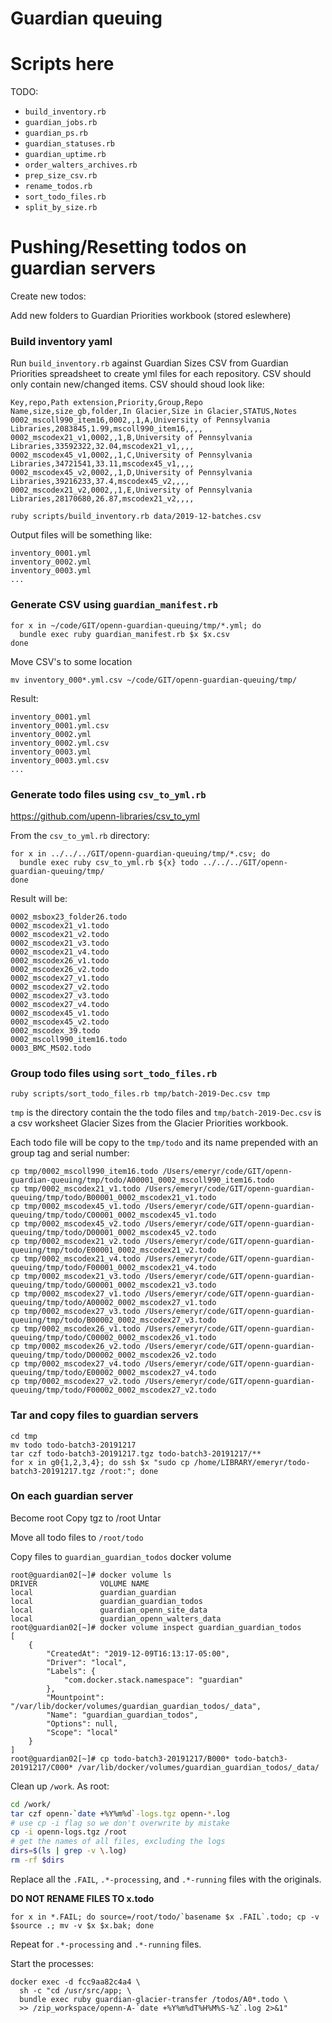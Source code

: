 # Guardian queuing

# Scripts here

TODO:

- `build_inventory.rb`
- `guardian_jobs.rb`
- `guardian_ps.rb`
- `guardian_statuses.rb`
- `guardian_uptime.rb`
- `order_walters_archives.rb`
- `prep_size_csv.rb`
- `rename_todos.rb`
- `sort_todo_files.rb`
- `split_by_size.rb`

# Pushing/Resetting todos on guardian servers

Create new todos:

Add new folders to Guardian Priorities workbook (stored eslewhere)

### Build inventory yaml

Run `build_inventory.rb` against Guardian Sizes CSV from Guardian Priorities
spreadsheet to create yml files for each repository. CSV should only contain new/changed items. CSV should shoud look
like:


```csv
Key,repo,Path extension,Priority,Group,Repo Name,size,size_gb,folder,In Glacier,Size in Glacier,STATUS,Notes
0002_mscoll990_item16,0002,,1,A,University of Pennsylvania Libraries,2083845,1.99,mscoll990_item16,,,,
0002_mscodex21_v1,0002,,1,B,University of Pennsylvania Libraries,33592322,32.04,mscodex21_v1,,,,
0002_mscodex45_v1,0002,,1,C,University of Pennsylvania Libraries,34721541,33.11,mscodex45_v1,,,,
0002_mscodex45_v2,0002,,1,D,University of Pennsylvania Libraries,39216233,37.4,mscodex45_v2,,,,
0002_mscodex21_v2,0002,,1,E,University of Pennsylvania Libraries,28170680,26.87,mscodex21_v2,,,,
```

```
ruby scripts/build_inventory.rb data/2019-12-batches.csv
```

Output files will be something like:

```
inventory_0001.yml
inventory_0002.yml
inventory_0003.yml
...

```

### Generate CSV using `guardian_manifest.rb`


```
for x in ~/code/GIT/openn-guardian-queuing/tmp/*.yml; do 
  bundle exec ruby guardian_manifest.rb $x $x.csv
done
```

Move CSV's to some location

```
mv inventory_000*.yml.csv ~/code/GIT/openn-guardian-queuing/tmp/
```

Result:

```
inventory_0001.yml
inventory_0001.yml.csv
inventory_0002.yml
inventory_0002.yml.csv
inventory_0003.yml
inventory_0003.yml.csv
...

```

### Generate todo files using `csv_to_yml.rb`

<https://github.com/upenn-libraries/csv_to_yml>

From the  `csv_to_yml.rb` directory:

```
for x in ../../../GIT/openn-guardian-queuing/tmp/*.csv; do
  bundle exec ruby csv_to_yml.rb ${x} todo ../../../GIT/openn-guardian-queuing/tmp/
done
```

Result will be:

```
0002_msbox23_folder26.todo
0002_mscodex21_v1.todo
0002_mscodex21_v2.todo
0002_mscodex21_v3.todo
0002_mscodex21_v4.todo
0002_mscodex26_v1.todo
0002_mscodex26_v2.todo
0002_mscodex27_v1.todo
0002_mscodex27_v2.todo
0002_mscodex27_v3.todo
0002_mscodex27_v4.todo
0002_mscodex45_v1.todo
0002_mscodex45_v2.todo
0002_mscodex_39.todo
0002_mscoll990_item16.todo
0003_BMC_MS02.todo
```

### Group todo files using `sort_todo_files.rb`

```
ruby scripts/sort_todo_files.rb tmp/batch-2019-Dec.csv tmp
```

`tmp` is the directory contain the the todo files and `tmp/batch-2019-Dec.csv`
is a csv worksheet Glacier Sizes from the Glacier Priorities workbook.

Each todo file will be copy to the `tmp/todo` and its name prepended with an group tag and serial number:

```
cp tmp/0002_mscoll990_item16.todo /Users/emeryr/code/GIT/openn-guardian-queuing/tmp/todo/A00001_0002_mscoll990_item16.todo
cp tmp/0002_mscodex21_v1.todo /Users/emeryr/code/GIT/openn-guardian-queuing/tmp/todo/B00001_0002_mscodex21_v1.todo
cp tmp/0002_mscodex45_v1.todo /Users/emeryr/code/GIT/openn-guardian-queuing/tmp/todo/C00001_0002_mscodex45_v1.todo
cp tmp/0002_mscodex45_v2.todo /Users/emeryr/code/GIT/openn-guardian-queuing/tmp/todo/D00001_0002_mscodex45_v2.todo
cp tmp/0002_mscodex21_v2.todo /Users/emeryr/code/GIT/openn-guardian-queuing/tmp/todo/E00001_0002_mscodex21_v2.todo
cp tmp/0002_mscodex21_v4.todo /Users/emeryr/code/GIT/openn-guardian-queuing/tmp/todo/F00001_0002_mscodex21_v4.todo
cp tmp/0002_mscodex21_v3.todo /Users/emeryr/code/GIT/openn-guardian-queuing/tmp/todo/G00001_0002_mscodex21_v3.todo
cp tmp/0002_mscodex27_v1.todo /Users/emeryr/code/GIT/openn-guardian-queuing/tmp/todo/A00002_0002_mscodex27_v1.todo
cp tmp/0002_mscodex27_v3.todo /Users/emeryr/code/GIT/openn-guardian-queuing/tmp/todo/B00002_0002_mscodex27_v3.todo
cp tmp/0002_mscodex26_v1.todo /Users/emeryr/code/GIT/openn-guardian-queuing/tmp/todo/C00002_0002_mscodex26_v1.todo
cp tmp/0002_mscodex26_v2.todo /Users/emeryr/code/GIT/openn-guardian-queuing/tmp/todo/D00002_0002_mscodex26_v2.todo
cp tmp/0002_mscodex27_v4.todo /Users/emeryr/code/GIT/openn-guardian-queuing/tmp/todo/E00002_0002_mscodex27_v4.todo
cp tmp/0002_mscodex27_v2.todo /Users/emeryr/code/GIT/openn-guardian-queuing/tmp/todo/F00002_0002_mscodex27_v2.todo
```

### Tar and copy files to guardian servers

```
cd tmp
mv todo todo-batch3-20191217
tar czf todo-batch3-20191217.tgz todo-batch3-20191217/**
for x in g0{1,2,3,4}; do ssh $x "sudo cp /home/LIBRARY/emeryr/todo-batch3-20191217.tgz /root:"; done
```

### On each guardian server

Become root
Copy tgz to /root
Untar

Move all todo files to `/root/todo`

Copy files to `guardian_guardian_todos` docker volume

```
root@guardian02[~]# docker volume ls
DRIVER              VOLUME NAME
local               guardian_guardian
local               guardian_guardian_todos
local               guardian_openn_site_data
local               guardian_openn_walters_data
root@guardian02[~]# docker volume inspect guardian_guardian_todos
[
    {
        "CreatedAt": "2019-12-09T16:13:17-05:00",
        "Driver": "local",
        "Labels": {
            "com.docker.stack.namespace": "guardian"
        },
        "Mountpoint": "/var/lib/docker/volumes/guardian_guardian_todos/_data",
        "Name": "guardian_guardian_todos",
        "Options": null,
        "Scope": "local"
    }
]
root@guardian02[~]# cp todo-batch3-20191217/B000* todo-batch3-20191217/C000* /var/lib/docker/volumes/guardian_guardian_todos/_data/
```

Clean up `/work`. As root:

```bash
cd /work/
tar czf openn-`date +%Y%m%d`-logs.tgz openn-*.log
# use cp -i flag so we don't overwrite by mistake
cp -i openn-logs.tgz /root
# get the names of all files, excluding the logs
dirs=$(ls | grep -v \.log)
rm -rf $dirs
```

Replace all the `.FAIL`, `.*-processing`, and `.*-running` files with the originals. 

**DO NOT RENAME FILES TO x.todo**


```
for x in *.FAIL; do source=/root/todo/`basename $x .FAIL`.todo; cp -v $source .; mv -v $x $x.bak; done
```

Repeat for `.*-processing` and `.*-running` files.

Start the processes:

```
docker exec -d fcc9aa82c4a4 \
  sh -c "cd /usr/src/app; \
  bundle exec ruby guardian-glacier-transfer /todos/A0*.todo \
  >> /zip_workspace/openn-A-`date +%Y%m%dT%H%M%S-%Z`.log 2>&1"
```
